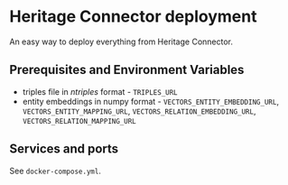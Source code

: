 # Heritage Connector deployment

An easy way to deploy everything from Heritage Connector.

## Prerequisites and Environment Variables

* triples file in *ntriples* format - `TRIPLES_URL`
* entity embeddings in numpy format - `VECTORS_ENTITY_EMBEDDING_URL`, `VECTORS_ENTITY_MAPPING_URL`, `VECTORS_RELATION_EMBEDDING_URL`, `VECTORS_RELATION_MAPPING_URL`

## Services and ports

See `docker-compose.yml`.

